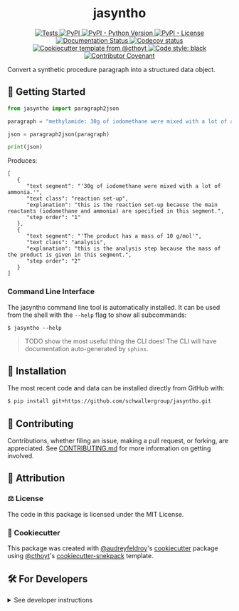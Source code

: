 <!--
<p align="center">
  <img src="https://github.com/schwallergroup/jasyntho/raw/main/docs/source/logo.png" height="150">
</p>
-->

<h1 align="center">
  jasyntho
</h1>

<p align="center">
    <a href="https://github.com/schwallergroup/jasyntho/actions/workflows/tests.yml">
        <img alt="Tests" src="https://github.com/schwallergroup/jasyntho/workflows/Tests/badge.svg" />
    </a>
    <a href="https://pypi.org/project/jasyntho">
        <img alt="PyPI" src="https://img.shields.io/pypi/v/jasyntho" />
    </a>
    <a href="https://pypi.org/project/jasyntho">
        <img alt="PyPI - Python Version" src="https://img.shields.io/pypi/pyversions/jasyntho" />
    </a>
    <a href="https://github.com/schwallergroup/jasyntho/blob/main/LICENSE">
        <img alt="PyPI - License" src="https://img.shields.io/pypi/l/jasyntho" />
    </a>
    <a href='https://jasyntho.readthedocs.io/en/latest/?badge=latest'>
        <img src='https://readthedocs.org/projects/jasyntho/badge/?version=latest' alt='Documentation Status' />
    </a>
    <a href="https://codecov.io/gh/schwallergroup/jasyntho/branch/main">
        <img src="https://codecov.io/gh/schwallergroup/jasyntho/branch/main/graph/badge.svg" alt="Codecov status" />
    </a>  
    <a href="https://github.com/cthoyt/cookiecutter-python-package">
        <img alt="Cookiecutter template from @cthoyt" src="https://img.shields.io/badge/Cookiecutter-snekpack-blue" /> 
    </a>
    <a href='https://github.com/psf/black'>
        <img src='https://img.shields.io/badge/code%20style-black-000000.svg' alt='Code style: black' />
    </a>
    <a href="https://github.com/schwallergroup/jasyntho/blob/main/.github/CODE_OF_CONDUCT.md">
        <img src="https://img.shields.io/badge/Contributor%20Covenant-2.1-4baaaa.svg" alt="Contributor Covenant"/>
    </a>
</p>

Convert a synthetic procedure paragraph into a structured data object.

## 💪 Getting Started

```python
from jasyntho import paragraph2json

paragraph = "methylamide: 30g of iodomethane were mixed with a lot of ammonia. The product has a mass of 10 g/mol"

json = paragraph2json(paragraph)

print(json)
```

Produces: 
```
[
   {
      "text segment": "'30g of iodomethane were mixed with a lot of ammonia.'",
      "text class": "reaction set-up",
      "explanation": "this is the reaction set-up because the main reactants (iodomethane and ammonia) are specified in this segment.",
      "step order": "1"
   },
   {
      "text segment": "'The product has a mass of 10 g/mol'",
      "text class": "analysis",
      "explanation": "this is the analysis step because the mass of the product is given in this segment.",
      "step order": "2"
   }
]
```

### Command Line Interface

The jasyntho command line tool is automatically installed. It can
be used from the shell with the `--help` flag to show all subcommands:

```shell
$ jasyntho --help
```

> TODO show the most useful thing the CLI does! The CLI will have documentation auto-generated
> by `sphinx`.

## 🚀 Installation

<!-- Uncomment this section after your first ``tox -e finish``
The most recent release can be installed from
[PyPI](https://pypi.org/project/jasyntho/) with:

```shell
$ pip install jasyntho
```
-->

The most recent code and data can be installed directly from GitHub with:

```bash
$ pip install git+https://github.com/schwallergroup/jasyntho.git
```

## 👐 Contributing

Contributions, whether filing an issue, making a pull request, or forking, are appreciated. See
[CONTRIBUTING.md](https://github.com/schwallergroup/jasyntho/blob/master/.github/CONTRIBUTING.md) for more information on getting involved.

## 👋 Attribution

### ⚖️ License

The code in this package is licensed under the MIT License.

<!--
### 📖 Citation

Citation goes here!
-->

<!--
### 🎁 Support

This project has been supported by the following organizations (in alphabetical order):

- [Harvard Program in Therapeutic Science - Laboratory of Systems Pharmacology](https://hits.harvard.edu/the-program/laboratory-of-systems-pharmacology/)

-->

<!--
### 💰 Funding

This project has been supported by the following grants:

| Funding Body                                             | Program                                                                                                                       | Grant           |
|----------------------------------------------------------|-------------------------------------------------------------------------------------------------------------------------------|-----------------|
| DARPA                                                    | [Automating Scientific Knowledge Extraction (ASKE)](https://www.darpa.mil/program/automating-scientific-knowledge-extraction) | HR00111990009   |
-->

### 🍪 Cookiecutter

This package was created with [@audreyfeldroy](https://github.com/audreyfeldroy)'s
[cookiecutter](https://github.com/cookiecutter/cookiecutter) package using [@cthoyt](https://github.com/cthoyt)'s
[cookiecutter-snekpack](https://github.com/cthoyt/cookiecutter-snekpack) template.

## 🛠️ For Developers

<details>
  <summary>See developer instructions</summary>

The final section of the README is for if you want to get involved by making a code contribution.

### Development Installation

To install in development mode, use the following:

```bash
$ git clone git+https://github.com/schwallergroup/jasyntho.git
$ cd jasyntho
$ pip install -e .
```

### 🥼 Testing

After cloning the repository and installing `tox` with `pip install tox`, the unit tests in the `tests/` folder can be
run reproducibly with:

```shell
$ tox
```

Additionally, these tests are automatically re-run with each commit in a [GitHub Action](https://github.com/schwallergroup/jasyntho/actions?query=workflow%3ATests).

### 📖 Building the Documentation

The documentation can be built locally using the following:

```shell
$ git clone git+https://github.com/schwallergroup/jasyntho.git
$ cd jasyntho
$ tox -e docs
$ open docs/build/html/index.html
``` 

The documentation automatically installs the package as well as the `docs`
extra specified in the [`setup.cfg`](setup.cfg). `sphinx` plugins
like `texext` can be added there. Additionally, they need to be added to the
`extensions` list in [`docs/source/conf.py`](docs/source/conf.py).

### 📦 Making a Release

After installing the package in development mode and installing
`tox` with `pip install tox`, the commands for making a new release are contained within the `finish` environment
in `tox.ini`. Run the following from the shell:

```shell
$ tox -e finish
```

This script does the following:

1. Uses [Bump2Version](https://github.com/c4urself/bump2version) to switch the version number in the `setup.cfg`,
   `src/jasyntho/version.py`, and [`docs/source/conf.py`](docs/source/conf.py) to not have the `-dev` suffix
2. Packages the code in both a tar archive and a wheel using [`build`](https://github.com/pypa/build)
3. Uploads to PyPI using [`twine`](https://github.com/pypa/twine). Be sure to have a `.pypirc` file configured to avoid the need for manual input at this
   step
4. Push to GitHub. You'll need to make a release going with the commit where the version was bumped.
5. Bump the version to the next patch. If you made big changes and want to bump the version by minor, you can
   use `tox -e bumpversion -- minor` after.
</details>

